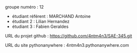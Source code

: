 groupe numéro : 12

* étudiant référent : MARCHAND Antoine
* étudiant 2 : Lilian Hernandez
* étudiant 3 : Fabien Geraldes

URL du projet github : https://github.com/4ntm4n3/SAE-345.git

URL du site pythonanywhere :  4ntm4n3.pythonanywhere.com
